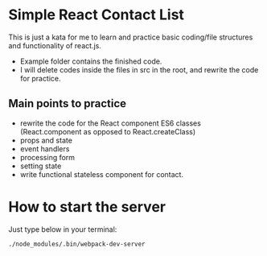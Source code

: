 # Simple React Contact List
This is just a kata for me to learn and practice basic coding/file structures and functionality of react.js.

- Example folder contains the finished code.
- I will delete codes inside the files in src in the root, and rewrite the code for practice.

## Main points to practice
- rewrite the code for the React component ES6 classes (React.component as opposed to React.createClass)
- props and state
- event handlers
- processing form
- setting state
- write functional stateless component for contact.

# How to start the server
Just type below in your terminal:
```
./node_modules/.bin/webpack-dev-server
```
